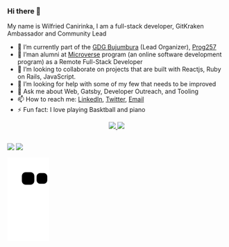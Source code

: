 ### Hi there 👋

My name is Wilfried Canirinka, I am a full-stack developer, GitKraken Ambassador and Community Lead

- 🔭 I’m currently part of the [GDG Bujumbura](https://gdg-bujumbura.web.app/) (Lead Organizer), [Prog257](https://www.prog257.com/)
- 🌱 I’man alumni at [Microverse](https://www.microverse.org/) program (an online software development program) as a Remote Full-Stack Developer
- 👯 I’m looking to collaborate on projects that are built with Reactjs, Ruby on Rails, JavaScript.
- 🤔 I’m looking for help with some of my few that needs to be improved
- 💬 Ask me about Web, Gatsby, Developer Outreach, and Tooling
- 📫 How to reach me: [LinkedIn](https://www.linkedin.com/in/wilfried-canirinka/), [Twitter](https://twitter.com/WCanirinka), [Email](canirinkawilfried@gmail.com)
- ⚡ Fun fact: I love playing Basktball and piano

<div align="center">
  <a href="https://github.com/WCanirinka">
  <img height="180em" src="https://github-readme-stats.vercel.app/api?username=WCanirinka&show_icons=true&theme=dark&include_all_commits=true&count_private=true" />
  <img height="180em" src="https://github-readme-stats.vercel.app/api/top-langs/?username=WCanirinka&layout=compact&langs_count=7&theme=dark" />
</div>

##
 
<div>
  <a href="https://www.linkedin.com/in/wilfried-canirinka"><img src="https://img.shields.io/badge/linkedin-%230077B5.svg?style=for-the-badge&logo=linkedin&logoColor=white"></a>
  <a href="mailto:canirinkawilfried@gmail.com"><img src="https://img.shields.io/badge/Gmail-D14836?style=for-the-badge&logo=gmail&logoColor=white"></a>
</div>

![Snake animation](https://github.com/WCanirinka/WCanirinka/blob/output/github-contribution-grid-snake.svg)
